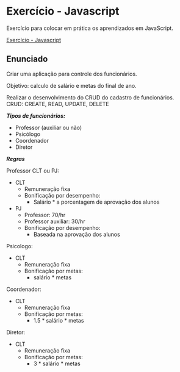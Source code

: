 # Exercício - Javascript
Exercício para colocar em prática os aprendizados em JavaScript.

[Exercício - Javascript](https://antuneslv.github.io/exercicio-javascript/index.html#)
 
## Enunciado
Criar uma aplicação para controle dos funcionários.

Objetivo: calculo de salário e metas do final de ano.

Realizar o desenvolvimento do CRUD do cadastro de funcionários.  
CRUD: CREATE, READ, UPDATE, DELETE

***Tipos de funcionários:***

- Professor (auxiliar ou não)
- Psicólogo
- Coordenador
- Diretor

***Regras***

Professor CLT ou PJ:  
- CLT
  - Remuneração fixa
  - Bonificação por desempenho:
    - Salário * a porcentagem de aprovação dos alunos
- PJ
  - Professor: 70/hr
  - Professor auxiliar: 30/hr
  - Bonificação por desempenho:
    - Baseada na aprovação dos alunos

Psicologo:  
- CLT
  - Remuneração fixa
  - Bonificação por metas:
    - salário * metas

Coordenador:  
- CLT
  - Remuneração fixa
  - Bonificação por metas:
    - 1.5 * salário * metas

Diretor:  
- CLT
  - Remuneração fixa
  - Bonificação por metas:
    - 3 * salário * metas